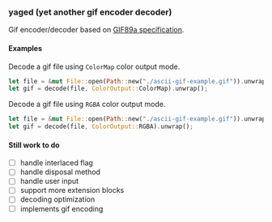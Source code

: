 ### yaged (yet another gif encoder decoder)

Gif encoder/decoder based on [GIF89a specification](https://www.w3.org/Graphics/GIF/spec-gif89a.txt).

#### Examples

Decode a gif file using `ColorMap` color output mode.
```rust
let file = &mut File::open(Path::new("./ascii-gif-example.gif")).unwrap();
let gif = decode(file, ColorOutput::ColorMap).unwrap();
```

Decode a gif file using `RGBA` color output mode.
```rust
let file = &mut File::open(Path::new("./ascii-gif-example.gif")).unwrap();
let gif = decode(file, ColorOutput::RGBA).unwrap();
```

#### Still work to do

- [ ] handle interlaced flag
- [ ] handle disposal method
- [ ] handle user input
- [ ] support more extension blocks
- [ ] decoding optimization
- [ ] implements gif encoding